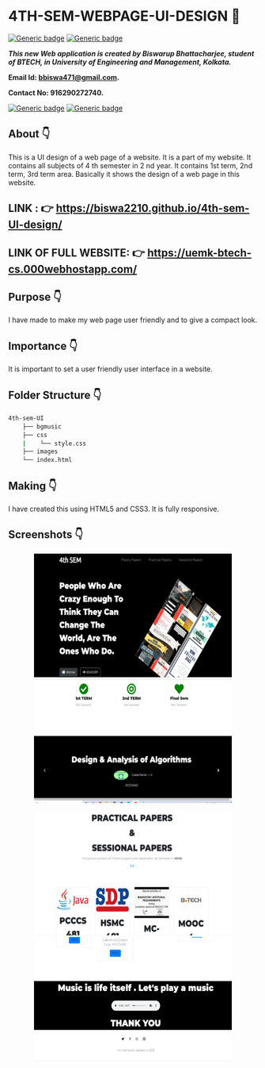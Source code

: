 # 4TH-SEM-WEBPAGE-UI-DESIGN :star_struck:

[![Generic badge](https://img.shields.io/badge/advance-html5-red)](https://shields.io/) [![Generic badge](https://img.shields.io/badge/advance-css3-green)](https://shields.io/) 

***This new Web application is created by Biswarup Bhattacharjee, student of BTECH, in University of Engineering and Management, Kolkata.***

**Email Id: bbiswa471@gmail.com.** 

**Contact No: 916290272740.** 

[![Generic badge](https://img.shields.io/badge/contact%20me-facebook-blue)](https://www.facebook.com/biswarup.bhattacharjee.5811) [![Generic badge](https://img.shields.io/badge/visit%20my%20projects%20-github-brightgreen)](https://github.com/biswa2210)

## About :point_down: 
This is a UI design of a web page of a website. It is a part of my website. It contains all subjects of 4 th semester in 2 nd year. It contains 1st term, 2nd term, 3rd term area. Basically it shows the design of a web page in this website.
## LINK : :point_right: https://biswa2210.github.io/4th-sem-UI-design/
## LINK OF FULL WEBSITE: :point_right: https://uemk-btech-cs.000webhostapp.com/
## Purpose :point_down:
I have made to make my web page user friendly and to give a compact look.
## Importance :point_down:
It is important to set a user friendly user interface in a website.
## Folder Structure :point_down:
```bash
4th-sem-UI
    ├── bgmusic
    ├── css
    |    └── style.css
    ├── images
    └── index.html
```
## Making :point_down:
I have created this using HTML5 and CSS3. It is fully responsive.
## Screenshots :point_down: 
<div align="center">
<a href="ui1.PNG"><img src="ui1.PNG" width="400" height= "250"></a> <a href="ui2.PNG"><img src="ui2.PNG" width="400" height= "250"></a>
    
<a href="ui3.PNG"><img src="ui3.PNG" width="400" height= "250"></a> <a href="ui4.PNG"><img src="ui4.PNG" width="400" height= "250"></a>
</div>
